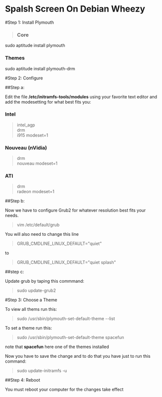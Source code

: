 Spalsh Screen On Debian Wheezy
==============================


#Step 1: Install Plymouth

> ### Core
sudo aptitude install plymouth
### Themes
sudo aptitude install plymouth-drm


#Step 2: Configure

##Step a:

Edit the file **/etc/initramfs-tools/modules** using your favorite text editor and add the modesetting for what best fits you:

### Intel
> intel_agp<br/>
drm<br/>
i915 modeset=1<br/>

### Nouveau (nVidia)
> drm<br/>
nouveau modeset=1<br/>


### ATI
>  drm<br/>
radeon modeset=1<br/>


##Step b:

Now we have to configure Grub2 for whatever resolution best fits your needs.

> vim /etc/default/grub

You will also need to change this line


> GRUB_CMDLINE_LINUX_DEFAULT="quiet"

 to

> GRUB_CMDLINE_LINUX_DEFAULT="quiet splash"

##step c:

Update grub by taping this commmand:

> sudo update-grub2

#Step 3: Choose a Theme

To view all thems run this:

> sudo /usr/sbin/plymouth-set-default-theme --list

To set a theme run this:

> sudo /usr/sbin/plymouth-set-default-theme spacefun

note that **spacefun** here one of the themes installed

Now you have to save the change and to do that you have just to run this command:

> sudo update-initramfs -u

##Step 4: Reboot

You must reboot your computer for the changes take effect
